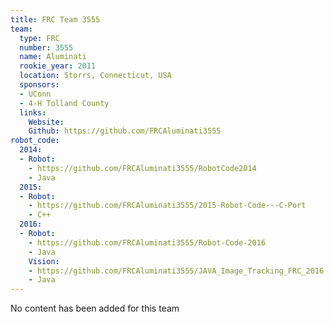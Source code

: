 ```yaml
---
title: FRC Team 3555
team:
  type: FRC
  number: 3555
  name: Aluminati
  rookie_year: 2011
  location: Storrs, Connecticut, USA
  sponsors:
  - UConn
  - 4-H Tolland County
  links:
    Website: 
    Github: https://github.com/FRCAluminati3555
robot_code:
  2014:
  - Robot:
    - https://github.com/FRCAluminati3555/RobotCode2014
    - Java
  2015:
  - Robot:
    - https://github.com/FRCAluminati3555/2015-Robot-Code---C-Port
    - C++
  2016:
  - Robot:
    - https://github.com/FRCAluminati3555/Robot-Code-2016
    - Java
    Vision:
    - https://github.com/FRCAluminati3555/JAVA_Image_Tracking_FRC_2016
    - Java
---
```


No content has been added for this team